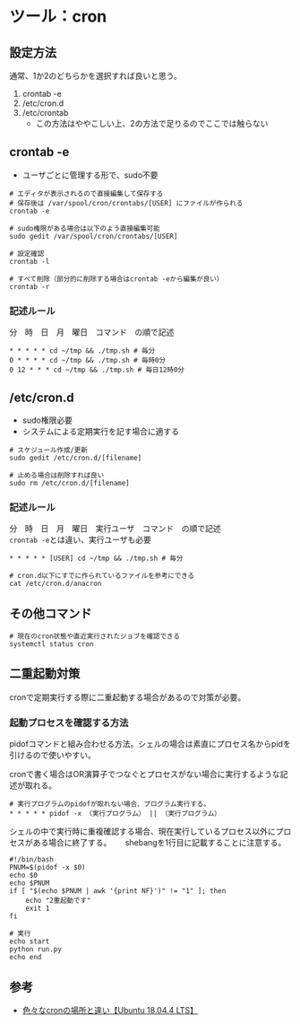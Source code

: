 # ツール：cron

## 設定方法
通常、1か2のどちらかを選択すれば良いと思う。

1. crontab -e
2. /etc/cron.d
3. /etc/crontab
    - この方法はややこしい上、2の方法で足りるのでここでは触らない

## crontab -e
- ユーザごとに管理する形で、sudo不要
```
# エディタが表示されるので直接編集して保存する
# 保存後は /var/spool/cron/crontabs/[USER] にファイルが作られる
crontab -e

# sudo権限がある場合は以下のよう直接編集可能
sudo gedit /var/spool/cron/crontabs/[USER]

# 設定確認 
crontab -l

# すべて削除（部分的に削除する場合はcrontab -eから編集が良い）
crontab -r
```

### 記述ルール
分　時　日　月　曜日　コマンド　の順で記述
```
* * * * * cd ~/tmp && ./tmp.sh # 毎分
0 * * * * cd ~/tmp && ./tmp.sh # 毎時0分
0 12 * * * cd ~/tmp && ./tmp.sh # 毎日12時0分
```

## /etc/cron.d
- sudo権限必要
- システムによる定期実行を記す場合に適する

```
# スケジュール作成/更新
sudo gedit /etc/cron.d/[filename]

# 止める場合は削除すれば良い
sudo rm /etc/cron.d/[filename]
```

### 記述ルール
分　時　日　月　曜日　実行ユーザ　コマンド　の順で記述  
`crontab -e`とは違い、実行ユーザも必要
```
* * * * * [USER] cd ~/tmp && ./tmp.sh # 毎分

# cron.d以下にすでに作られているファイルを参考にできる
cat /etc/cron.d/anacron
```

## その他コマンド
```
# 現在のcron状態や直近実行されたジョブを確認できる
systemctl status cron
```

## 二重起動対策
cronで定期実行する際に二重起動する場合があるので対策が必要。

### 起動プロセスを確認する方法
pidofコマンドと組み合わせる方法。シェルの場合は素直にプロセス名からpidを引けるので使いやすい。

cronで書く場合はOR演算子でつなぐとプロセスがない場合に実行するような記述が取れる。
```
# 実行プログラムのpidofが取れない場合、プログラム実行する。
* * * * * pidof -x （実行プログラム） || （実行プログラム）
```

シェルの中で実行時に重複確認する場合、現在実行しているプロセス以外にプロセスがある場合に終了する。　　
shebangを1行目に記載することに注意する。
```shell
#!/bin/bash                                                                                                             
PNUM=$(pidof -x $0)
echo $0
echo $PNUM
if [ "$(echo $PNUM | awk '{print NF}')" != "1" ]; then
    echo "2重起動です"
    exit 1
fi

# 実行
echo start
python run.py
echo end
```


## 参考
- [色々なcronの場所と違い【Ubuntu 18.04.4 LTS】](https://penpen-dev.com/blog/cron/)